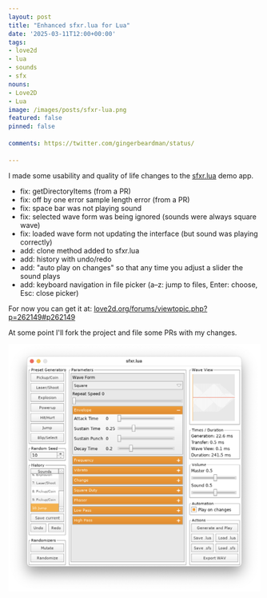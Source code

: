 ```yaml
---
layout: post
title: "Enhanced sfxr.lua for Lua"
date: '2025-03-11T12:00+00:00'
tags:
- love2d
- lua
- sounds
- sfx
nouns:
- Love2D
- Lua
image: /images/posts/sfxr-lua.png
featured: false
pinned: false

comments: https://twitter.com/gingerbeardman/status/

---
```


I made some usability and quality of life changes to the [sfxr.lua](https://love2d.org/wiki/sfxr.lua) demo app.

- fix: getDirectoryItems (from a PR)
- fix: off by one error sample length error (from a PR)
- fix: space bar was not playing sound
- fix: selected wave form was being ignored (sounds were always square wave)
- fix: loaded wave form not updating the interface (but sound was playing correctly)
- add: clone method added to sfxr.lua
- add: history with undo/redo
- add: "auto play on changes" so that any time you adjust a slider the sound plays
- add: keyboard navigation in file picker (a–z: jump to files, Enter: choose, Esc: close picker)

For now you can get it at: [love2d.org/forums/viewtopic.php?p=262149#p262149](https://love2d.org/forums/viewtopic.php?p=262149#p262149)

At some point I'll fork the project and file some PRs with my changes.

![IMG](/images/posts/sfxr-lua.png)
